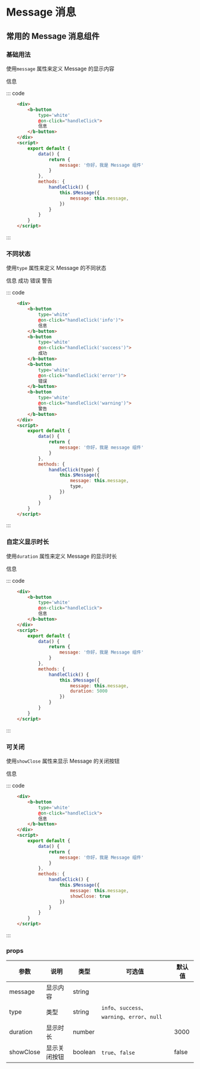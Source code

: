 # Message 消息
常用的 Message 消息组件
-----

### 基础用法
使用```message``` 属性来定义 Message 的显示内容

<div class="example">
    <div class="example-box">
        <div style='margin-bottom: 10px;'>
            <b-button
                type='white'
                @on-click="handleClick">
                信息
            </b-button>
        </div>
        <script>
            export default {
                data() {
                    return {
                        message: '你好，我是 Message 组件'
                    }
                },
                methods: {
                    handleClick(type) {
                        this.$Message({
                            message: this.message,
                            type,
                            duration: 1500
                        })
                    },
                    handleClickShowClose() {
                        this.$Message({
                            message: this.message,
                            showClose: true
                        })
                    },
                    handleClickDruation() {
                        this.$Message({
                            message: this.message,
                            duration: 5000
                        })
                    }
                }
            }
        </script>
    </div>

::: code 
```html
    <div>
        <b-button
            type='white'
            @on-click="handleClick">
            信息
        </b-button>
    </div>
    <script>
        export default {
            data() {
                return {
                    message: '你好，我是 Message 组件'
                }
            },
            methods: {
                handleClick() {
                    this.$Message({
                        message: this.message,
                    })
                }
            }
        }
    </script>
```
:::
</div>

### 不同状态
使用```type``` 属性来定义 Message 的不同状态

<div class="example">
    <div class="example-box">
        <div style='margin-bottom: 10px;'>
            <b-button
                type='white'
                @on-click="handleClick('info')">
                信息
            </b-button>
            <b-button
                type='tysuccess'
                @on-click="handleClick('success')">
                成功
            </b-button>
            <b-button
                type='tyerror'
                @on-click="handleClick('error')">
                错误
            </b-button>
            <b-button
                type='tywarning'
                @on-click="handleClick('warning')">
                警告
            </b-button>
        </div>
        <script>
            export default {
                data() {
                    return {
                        message: '你好，我是 Message 组件'
                    }
                },
                methods: {
                    handleClick(type) {
                        this.$Message({
                            message: this.message,
                            type,
                        })
                    }
                }
            }
        </script>
    </div>

::: code
```html
    <div>
        <b-button
            type='white'
            @on-click="handleClick('info')">
            信息
        </b-button>
        <b-button
            type='white'
            @on-click="handleClick('success')">
            成功
        </b-button>
        <b-button
            type='white'
            @on-click="handleClick('error')">
            错误
        </b-button>
        <b-button
            type='white'
            @on-click="handleClick('warning')">
            警告
        </b-button>
    </div>
    <script>
        export default {
            data() {
                return {
                    message: '你好，我是 message 组件'
                }
            },
            methods: {
                handleClick(type) {
                    this.$Message({
                        message: this.message,
                        type,
                    })
                }
            }
        }
    </script>
```
:::
</div>

### 自定义显示时长
使用```duration``` 属性来定义 Message 的显示时长

<div class="example">
    <div class="example-box">
        <div style='margin-bottom: 10px;'>
            <b-button
                type='white'
                @on-click="handleClickDruation">
                信息
            </b-button>
        </div>
    </div>

::: code
```html
    <div>
        <b-button
            type='white'
            @on-click="handleClick">
            信息
        </b-button>
    </div>
    <script>
        export default {
            data() {
                return {
                    message: '你好，我是 Message 组件'
                }
            },
            methods: {
                handleClick() {
                    this.$Message({
                        message: this.message,
                        duration: 5000
                    })
                }
            }
        }
    </script>
```
:::
</div>

### 可关闭
使用```showClose``` 属性来显示 Message 的关闭按钮

<div class="example">
    <div class="example-box">
        <div style='margin-bottom: 10px'>
            <b-button
                type='white'
                @on-click="handleClickShowClose">
                信息
            </b-button>
        </div>
    </div>

::: code
```html
    <div>
        <b-button
            type='white'
            @on-click="handleClick">
            信息
        </b-button>
    </div>
    <script>
        export default {
            data() {
                return {
                    message: '你好，我是 Message 组件'
                }
            },
            methods: {
                handleClick() {
                    this.$Message({
                        message: this.message,
                        showClose: true
                    })
                }
            }
        }
    </script>
```
:::
</div>

### props
| 参数      | 说明    | 类型      | 可选值       | 默认值   |
|---------- |-------- |---------- |-------------  |-------- |
| message     | 显示内容   | string  |        |       |
| type     | 类型   | string    |   `info`、`success`、`warning`、`error`、`null` |    |
| duration     | 显示时长   | number    |    |  3000  |
| showClose     | 显示关闭按钮  | boolean    |   `true`、`false` |  false  |
